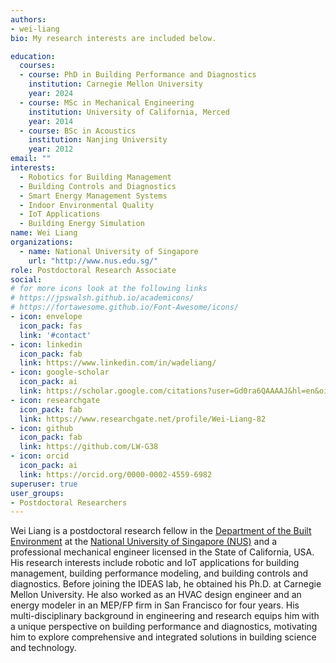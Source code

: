 ```yaml
---
authors:
- wei-liang
bio: My research interests are included below.

education:
  courses:
  - course: PhD in Building Performance and Diagnostics
    institution: Carnegie Mellon University
    year: 2024
  - course: MSc in Mechanical Engineering
    institution: University of California, Merced
    year: 2014
  - course: BSc in Acoustics
    institution: Nanjing University
    year: 2012
email: ""
interests:
  - Robotics for Building Management
  - Building Controls and Diagnostics
  - Smart Energy Management Systems
  - Indoor Environmental Quality
  - IoT Applications
  - Building Energy Simulation
name: Wei Liang
organizations:
  - name: National University of Singapore
    url: "http://www.nus.edu.sg/"
role: Postdoctoral Research Associate
social:
# for more icons look at the following links
# https://jpswalsh.github.io/academicons/
# https://fortawesome.github.io/Font-Awesome/icons/
- icon: envelope
  icon_pack: fas
  link: '#contact'
- icon: linkedin
  icon_pack: fab
  link: https://www.linkedin.com/in/wadeliang/
- icon: google-scholar
  icon_pack: ai
  link: https://scholar.google.com/citations?user=Gd0ra6QAAAAJ&hl=en&oi=sra
- icon: researchgate
  icon_pack: fab
  link: https://www.researchgate.net/profile/Wei-Liang-82
- icon: github
  icon_pack: fab
  link: https://github.com/LW-G38
- icon: orcid
  icon_pack: ai
  link: https://orcid.org/0000-0002-4559-6982
superuser: true
user_groups:
- Postdoctoral Researchers
---
```


Wei Liang is a postdoctoral research fellow in the [Department of the Built Environment](https://cde.nus.edu.sg/dbe/) at the [National University of Singapore (NUS)](http://www.nus.edu.sg) and a professional mechanical engineer licensed in the State of California, USA. His research interests include robotic and IoT applications for building management, building performance modeling, and building controls and diagnostics. Before joining the IDEAS lab, he obtained his Ph.D. at Carnegie Mellon University. He also worked as an HVAC design engineer and an energy modeler in an MEP/FP firm in San Francisco for four years. His multi-disciplinary background in engineering and research equips him with a unique perspective on building performance and diagnostics, motivating him to explore comprehensive and integrated solutions in building science and technology.

